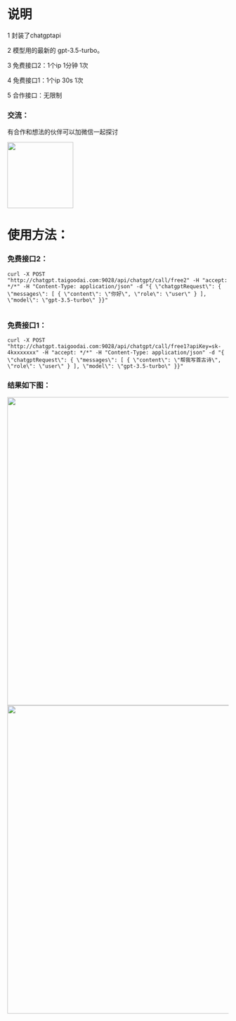 # 说明
1 封装了chatgptapi

2 模型用的最新的 gpt-3.5-turbo。

3 免费接口2：1个ip 1分钟 1次

4 免费接口1：1个ip 30s 1次

5 合作接口：无限制

### 交流：
有合作和想法的伙伴可以加微信一起探讨

 <img src="https://user-images.githubusercontent.com/10082030/222692165-c91396fb-8062-473e-b083-c201fa19e9f1.png" width="150">


# 使用方法：
### 免费接口2：
```
curl -X POST "http://chatgpt.taigoodai.com:9028/api/chatgpt/call/free2" -H "accept: */*" -H "Content-Type: application/json" -d "{ \"chatgptRequest\": { \"messages\": [ { \"content\": \"你好\", \"role\": \"user\" } ], \"model\": \"gpt-3.5-turbo\" }}"


```

### 免费接口1：
```
curl -X POST "http://chatgpt.taigoodai.com:9028/api/chatgpt/call/free1?apiKey=sk-4kxxxxxxx" -H "accept: */*" -H "Content-Type: application/json" -d "{ \"chatgptRequest\": { \"messages\": [ { \"content\": \"帮我写首古诗\", \"role\": \"user\" } ], \"model\": \"gpt-3.5-turbo\" }}"
```



### 结果如下图：

 <img src="https://user-images.githubusercontent.com/10082030/222701499-b1b31636-26e9-4489-8a02-19ae1e9c8193.png" width="700">


 <img src="https://user-images.githubusercontent.com/10082030/222691557-e3f95750-9a96-4df6-b259-0c608f9d2dfd.png" width="700">


